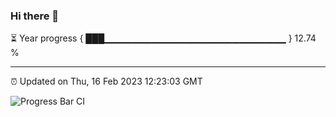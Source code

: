 ### Hi there 👋

⏳ Year progress { ███▁▁▁▁▁▁▁▁▁▁▁▁▁▁▁▁▁▁▁▁▁▁▁▁▁▁▁ } 12.74 %

---

⏰ Updated on Thu, 16 Feb 2023 12:23:03 GMT

![Progress Bar CI](https://github.com/liununu/liununu/workflows/Progress%20Bar%20CI/badge.svg)
